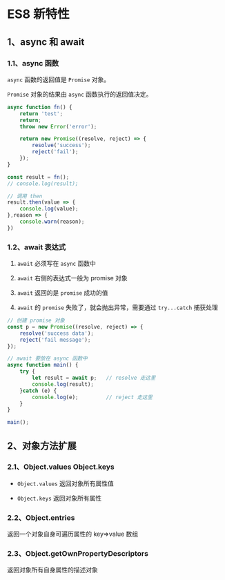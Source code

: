 # ES8 新特性

## 1、async 和 await

### 1.1、async 函数

`async` 函数的返回值是 `Promise` 对象。

`Promise` 对象的结果由 `async` 函数执行的返回值决定。

```js
async function fn() {
    return 'test';
    return;
    throw new Error('error');

    return new Promise((resolve, reject) => {
        resolve('success');
        reject('fail');
    });
}

const result = fn();
// console.log(result);

// 调用 then
result.then(value => {
    console.log(value);
},reason => {
    console.warn(reason);
})
```

### 1.2、await 表达式

1. `await` 必须写在 `async` 函数中

2. `await` 右侧的表达式一般为 promise 对象

3. `await` 返回的是 `promise` 成功的值

4. `await` 的 `promise` 失败了，就会抛出异常，需要通过 `try...catch` 捕获处理

```js
// 创建 promise 对象
const p = new Promise((resolve, reject) => {
    resolve('success data');
    reject('fail message');
});

// await 要放在 async 函数中
async function main() {
    try {
        let result = await p;   // resolve 走这里
        console.log(result);
    }catch (e) {
        console.log(e);         // reject 走这里
    }
}

main();
```

## 2、对象方法扩展

### 2.1、Object.values Object.keys

+ `Object.values` 返回对象所有属性值

+ `Object.keys` 返回对象所有属性

### 2.2、Object.entries

返回一个对象自身可遍历属性的 key=>value 数组

### 2.3、Object.getOwnPropertyDescriptors

返回对象所有自身属性的描述对象